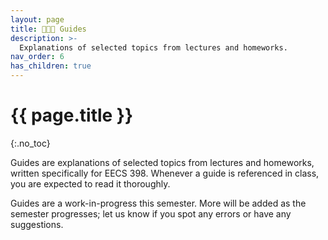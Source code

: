 ```yaml
---
layout: page
title: 🧑‍🤝‍🧑 Guides
description: >-
  Explanations of selected topics from lectures and homeworks.
nav_order: 6
has_children: true
---
```


# {{ page.title }}
{:.no_toc}

Guides are explanations of selected topics from lectures and homeworks, written specifically for EECS 398. Whenever a guide is referenced in class, you are expected to read it thoroughly.

Guides are a work-in-progress this semester. More will be added as the semester progresses; let us know if you spot any errors or have any suggestions.